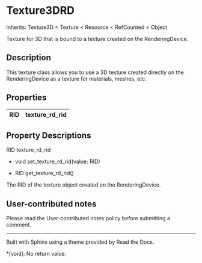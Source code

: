 # Texture3DRD

Inherits: Texture3D < Texture < Resource < RefCounted < Object

Texture for 3D that is bound to a texture created on the RenderingDevice.

## Description

This texture class allows you to use a 3D texture created directly on the
RenderingDevice as a texture for materials, meshes, etc.

## Properties

RID | texture_rd_rid  
---|---  
  
## Property Descriptions

RID texture_rd_rid

  * void set_texture_rd_rid(value: RID)

  * RID get_texture_rd_rid()

The RID of the texture object created on the RenderingDevice.

## User-contributed notes

Please read the User-contributed notes policy before submitting a comment.

* * *

Built with Sphinx using a theme provided by Read the Docs.

  *[void]: No return value.


